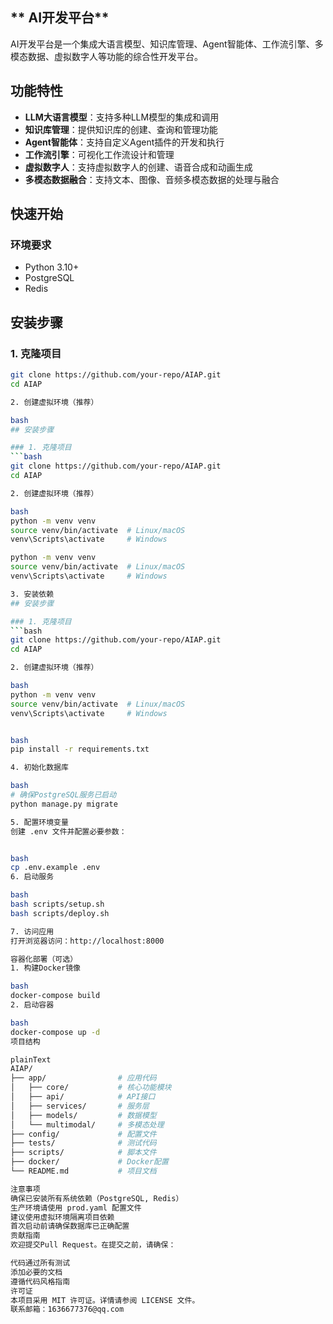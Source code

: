 ## ** AI开发平台** 


AI开发平台是一个集成大语言模型、知识库管理、Agent智能体、工作流引擎、多模态数据、虚拟数字人等功能的综合性开发平台。

## 功能特性

- **LLM大语言模型**：支持多种LLM模型的集成和调用
- **知识库管理**：提供知识库的创建、查询和管理功能
- **Agent智能体**：支持自定义Agent插件的开发和执行
- **工作流引擎**：可视化工作流设计和管理
- **虚拟数字人**：支持虚拟数字人的创建、语音合成和动画生成
- **多模态数据融合**：支持文本、图像、音频多模态数据的处理与融合

## 快速开始

### 环境要求

- Python 3.10+
- PostgreSQL
- Redis

## 安装步骤

### 1. 克隆项目
```bash
git clone https://github.com/your-repo/AIAP.git
cd AIAP

2. 创建虚拟环境（推荐）

bash
## 安装步骤

### 1. 克隆项目
```bash
git clone https://github.com/your-repo/AIAP.git
cd AIAP

2. 创建虚拟环境（推荐）

bash
python -m venv venv
source venv/bin/activate  # Linux/macOS
venv\Scripts\activate     # Windows

python -m venv venv
source venv/bin/activate  # Linux/macOS
venv\Scripts\activate     # Windows

3. 安装依赖
## 安装步骤

### 1. 克隆项目
```bash
git clone https://github.com/your-repo/AIAP.git
cd AIAP

2. 创建虚拟环境（推荐）

bash
python -m venv venv
source venv/bin/activate  # Linux/macOS
venv\Scripts\activate     # Windows


bash
pip install -r requirements.txt

4. 初始化数据库

bash
# 确保PostgreSQL服务已启动
python manage.py migrate

5. 配置环境变量
创建 .env 文件并配置必要参数：


bash
cp .env.example .env
6. 启动服务

bash
bash scripts/setup.sh
bash scripts/deploy.sh

7. 访问应用
打开浏览器访问：http://localhost:8000

容器化部署（可选）
1. 构建Docker镜像

bash
docker-compose build
2. 启动容器

bash
docker-compose up -d
项目结构

plainText
AIAP/
├── app/                # 应用代码
│   ├── core/           # 核心功能模块
│   ├── api/            # API接口
│   ├── services/       # 服务层
│   ├── models/         # 数据模型
│   └── multimodal/     # 多模态处理
├── config/             # 配置文件
├── tests/              # 测试代码
├── scripts/            # 脚本文件
├── docker/             # Docker配置
└── README.md           # 项目文档

注意事项
确保已安装所有系统依赖（PostgreSQL, Redis）
生产环境请使用 prod.yaml 配置文件
建议使用虚拟环境隔离项目依赖
首次启动前请确保数据库已正确配置
贡献指南
欢迎提交Pull Request。在提交之前，请确保：

代码通过所有测试
添加必要的文档
遵循代码风格指南
许可证
本项目采用 MIT 许可证。详情请参阅 LICENSE 文件。
联系邮箱：1636677376@qq.com

